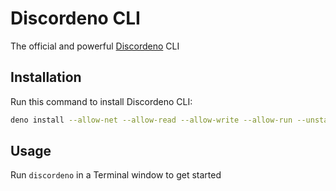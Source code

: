# Discordeno CLI

The official and powerful [Discordeno](https://discordeno.mod.land) CLI

## Installation

Run this command to install Discordeno CLI:

```bash
deno install --allow-net --allow-read --allow-write --allow-run --unstable --name discordeno https://raw.githubusercontent.com/discordeno/cli/main/mod.ts
```

## Usage

Run `discordeno` in a Terminal window to get started
